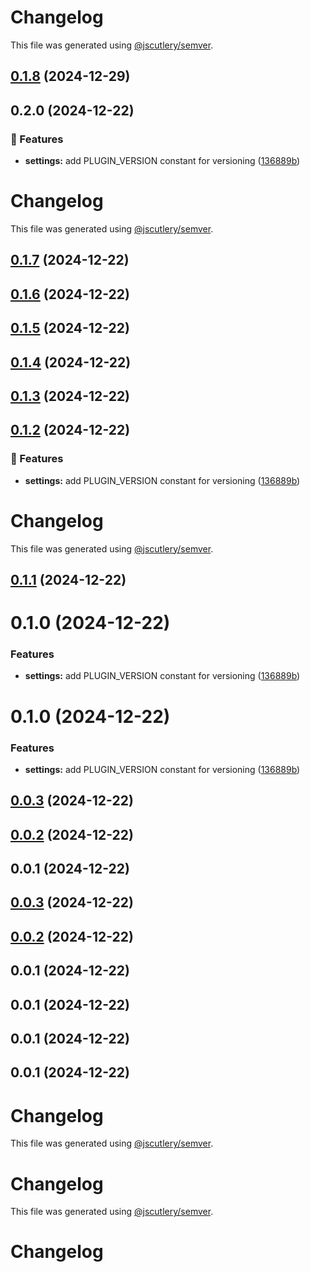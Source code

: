 # Changelog

This file was generated using [@jscutlery/semver](https://github.com/jscutlery/semver).

## [0.1.8](https://github.com/79nivek/homebridge-plugin/compare/homebridge-ac-0.1.7...homebridge-ac-0.1.8) (2024-12-29)



## 0.2.0 (2024-12-22)

### 🚀 Features

- **settings:** add PLUGIN_VERSION constant for versioning ([136889b](https://github.com/79nivek/homebridge-plugin/commit/136889b))

# Changelog

This file was generated using [@jscutlery/semver](https://github.com/jscutlery/semver).

## [0.1.7](https://github.com/79nivek/homebridge-plugin/compare/homebridge-ac-0.1.6...homebridge-ac-0.1.7) (2024-12-22)



## [0.1.6](https://github.com/79nivek/homebridge-plugin/compare/homebridge-ac-0.1.5...homebridge-ac-0.1.6) (2024-12-22)



## [0.1.5](https://github.com/79nivek/homebridge-plugin/compare/homebridge-ac-0.1.4...homebridge-ac-0.1.5) (2024-12-22)



## [0.1.4](https://github.com/79nivek/homebridge-plugin/compare/homebridge-ac-0.1.3...homebridge-ac-0.1.4) (2024-12-22)



## [0.1.3](https://github.com/79nivek/homebridge-plugin/compare/homebridge-ac-0.1.2...homebridge-ac-0.1.3) (2024-12-22)



## [0.1.2](https://github.com/79nivek/homebridge-plugin/compare/homebridge-ac-0.1.1...homebridge-ac-0.1.2) (2024-12-22)


### 🚀 Features

- **settings:** add PLUGIN_VERSION constant for versioning ([136889b](https://github.com/79nivek/homebridge-plugin/commit/136889b))

# Changelog

This file was generated using [@jscutlery/semver](https://github.com/jscutlery/semver).

## [0.1.1](https://github.com/79nivek/homebridge-plugin/compare/homebridge-ac-0.1.0...homebridge-ac-0.1.1) (2024-12-22)



# 0.1.0 (2024-12-22)


### Features

* **settings:** add PLUGIN_VERSION constant for versioning ([136889b](https://github.com/79nivek/homebridge-plugin/commit/136889bdc3c77fb669d28724f378c1c5dde46c47))



# 0.1.0 (2024-12-22)


### Features

* **settings:** add PLUGIN_VERSION constant for versioning ([136889b](https://github.com/79nivek/homebridge-plugin/commit/136889bdc3c77fb669d28724f378c1c5dde46c47))



## [0.0.3](https://github.com/79nivek/homebridge-plugin/compare/homebridge-ac-0.0.2...homebridge-ac-0.0.3) (2024-12-22)



## [0.0.2](https://github.com/79nivek/homebridge-plugin/compare/homebridge-ac-0.0.1...homebridge-ac-0.0.2) (2024-12-22)



## 0.0.1 (2024-12-22)



## [0.0.3](https://github.com/79nivek/homebridge-plugin/compare/v0.0.2...v0.0.3) (2024-12-22)



## [0.0.2](https://github.com/79nivek/homebridge-plugin/compare/v0.0.1...v0.0.2) (2024-12-22)



## 0.0.1 (2024-12-22)



## 0.0.1 (2024-12-22)



## 0.0.1 (2024-12-22)



## 0.0.1 (2024-12-22)



# Changelog

This file was generated using [@jscutlery/semver](https://github.com/jscutlery/semver).


# Changelog

This file was generated using [@jscutlery/semver](https://github.com/jscutlery/semver).


# Changelog
